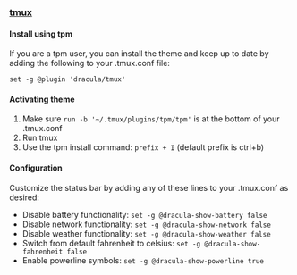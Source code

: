 ### [tmux](https://github.com/tmux/tmux/wiki)

#### Install using tpm

If you are a tpm user, you can install the theme and keep up to date by adding the following to your .tmux.conf file:

	set -g @plugin 'dracula/tmux'

#### Activating theme

1. Make sure  `run -b '~/.tmux/plugins/tpm/tpm'` is at the bottom of your .tmux.conf
2. Run tmux
3. Use the tpm install command: `prefix + I` (default prefix is ctrl+b)

#### Configuration

Customize the status bar by adding any of these lines to your .tmux.conf as desired:  
* Disable battery functionality: `set -g @dracula-show-battery false`
* Disable network functionality: `set -g @dracula-show-network false`
* Disable weather functionality: `set -g @dracula-show-weather false`
* Switch from default fahrenheit to celsius: `set -g @dracula-show-fahrenheit false`
* Enable powerline symbols: `set -g @dracula-show-powerline true`

